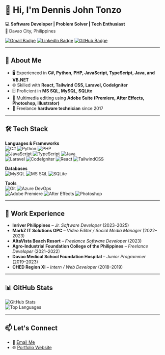 # 👋 Hi, I'm Dennis John Tonzo  

💻 **Software Developer | Problem Solver | Tech Enthusiast**  
📍 Davao City, Philippines  

[![Gmail Badge](https://img.shields.io/badge/-dennistonzo08@gmail.com-c14438?style=flat&logo=Gmail&logoColor=white&link=mailto:dennistonzo08@gmail.com)](mailto:dennistonzo08@gmail.com) 
[![LinkedIn Badge](https://img.shields.io/badge/-YourLinkedIn-blue?style=flat&logo=Linkedin&logoColor=white&link=https://www.linkedin.com/in/dtonzo)](https://www.linkedin.com/in/dtonzo) 
[![GitHub Badge](https://img.shields.io/badge/-DennisTonzo-black?style=flat&logo=github&logoColor=white&link=https://github.com/dennistonzo08)](https://github.com/dennistonzo08)  

---

## 🚀 About Me
- 🖥️ Experienced in **C#, Python, PHP, JavaScript, TypeScript, Java, and VB.NET**  
- 🌐 Skilled with **React, Tailwind CSS, Laravel, CodeIgniter**  
- 🗄️ Proficient in **MS SQL, MySQL, SQLite**  
- 🎨 Multimedia editing using **Adobe Suite (Premiere, After Effects, Photoshop, Illustrator)**  
- 🔧 Freelance **hardware technician** since 2017  

---

## 🛠️ Tech Stack

**Languages & Frameworks**  
![C#](https://img.shields.io/badge/C%23-239120?style=flat&logo=c-sharp&logoColor=white) 
![Python](https://img.shields.io/badge/Python-3776AB?style=flat&logo=python&logoColor=white) 
![PHP](https://img.shields.io/badge/PHP-777BB4?style=flat&logo=php&logoColor=white)  
![JavaScript](https://img.shields.io/badge/JavaScript-F7DF1E?style=flat&logo=javascript&logoColor=black) 
![TypeScript](https://img.shields.io/badge/TypeScript-3178C6?style=flat&logo=typescript&logoColor=white) 
![Java](https://img.shields.io/badge/Java-007396?style=flat&logo=java&logoColor=white)  
![Laravel](https://img.shields.io/badge/Laravel-FF2D20?style=flat&logo=laravel&logoColor=white) 
![CodeIgniter](https://img.shields.io/badge/CodeIgniter-EF4223?style=flat&logo=codeigniter&logoColor=white) 
![React](https://img.shields.io/badge/React-61DAFB?style=flat&logo=react&logoColor=black) 
![TailwindCSS](https://img.shields.io/badge/Tailwind_CSS-38B2AC?style=flat&logo=tailwind-css&logoColor=white)  

**Databases**  
![MySQL](https://img.shields.io/badge/MySQL-005C84?style=flat&logo=mysql&logoColor=white) 
![MS SQL](https://img.shields.io/badge/MS%20SQL-CC2927?style=flat&logo=microsoft-sql-server&logoColor=white) 
![SQLite](https://img.shields.io/badge/SQLite-003B57?style=flat&logo=sqlite&logoColor=white)  

**Tools**  
![Git](https://img.shields.io/badge/Git-F05032?style=flat&logo=git&logoColor=white) 
![Azure DevOps](https://img.shields.io/badge/Azure_DevOps-0078D7?style=flat&logo=azure-devops&logoColor=white)  
![Adobe Premiere](https://img.shields.io/badge/Premiere_Pro-9999FF?style=flat&logo=adobe-premiere-pro&logoColor=white) 
![After Effects](https://img.shields.io/badge/After_Effects-9999FF?style=flat&logo=adobe-after-effects&logoColor=white) 
![Photoshop](https://img.shields.io/badge/Photoshop-31A8FF?style=flat&logo=adobe-photoshop&logoColor=white)  

---

## 💼 Work Experience
- **Inriver Philippines** – *Jr. Software Developer* (2023–2025)  
- **MarkZ IT Solutions OPC** – *Video Editor / Social Media Manager* (2022–2023)  
- **AltaVista Beach Resort** – *Freelance Software Developer* (2023)  
- **Agro-Industrial Foundation College of the Philippines** – *Freelance Developer* (2021–2022)  
- **Davao Medical School Foundation Hospital** – *Junior Programmer* (2019–2023)  
- **CHED Region XI** – *Intern / Web Developer* (2018–2019)  

---

## 📊 GitHub Stats
![GitHub Stats](https://github-readme-stats.vercel.app/api?username=dennistonzo08&show_icons=true&theme=tokyonight)  
![Top Languages](https://github-readme-stats.vercel.app/api/top-langs/?username=dennistonzo08&layout=compact&theme=tokyonight)  

---

## 📫 Let's Connect
- 📧 [Email Me](mailto:dennistonzo08@gmail.com)  
- 🌐 [Portfolio Website](https://dennistonzo08.github.io/my-portfolio/)  
